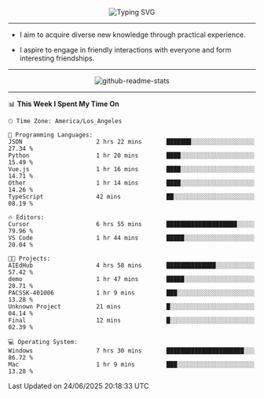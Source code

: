 <p align="center">
  <img src="https://readme-typing-svg.demolab.com?font=Fira+Code&weight=500&size=32&duration=2500&pause=1600&center=true&vCenter=true&random=false&width=1024&height=64&lines=Hi+there+%F0%9F%91%8B;I'm+delighted+you+could+make+it+here+%F0%9F%8E%89;I'm+Harry%2C+a+college+student+still+finding+my+way" alt="Typing SVG" />
</p>


---


- I aim to acquire diverse new knowledge through practical experience.

- I aspire to engage in friendly interactions with everyone and form interesting friendships.


---


<p align="center">
  <img src="https://github-readme-stats.vercel.app/api?username=Harry-Jing&show_icons=true" alt="github-readme-stats"/>
</p>


---

<!--START_SECTION:waka-->
📊 **This Week I Spent My Time On** 

```text
🕑︎ Time Zone: America/Los_Angeles

💬 Programming Languages: 
JSON                     2 hrs 22 mins       ███████░░░░░░░░░░░░░░░░░░   27.34 % 
Python                   1 hr 20 mins        ████░░░░░░░░░░░░░░░░░░░░░   15.49 % 
Vue.js                   1 hr 16 mins        ████░░░░░░░░░░░░░░░░░░░░░   14.71 % 
Other                    1 hr 14 mins        ████░░░░░░░░░░░░░░░░░░░░░   14.26 % 
TypeScript               42 mins             ██░░░░░░░░░░░░░░░░░░░░░░░   08.19 % 

🔥 Editors: 
Cursor                   6 hrs 55 mins       ████████████████████░░░░░   79.96 % 
VS Code                  1 hr 44 mins        █████░░░░░░░░░░░░░░░░░░░░   20.04 % 

🐱‍💻 Projects: 
AIEdHub                  4 hrs 58 mins       ██████████████░░░░░░░░░░░   57.42 % 
demo                     1 hr 47 mins        █████░░░░░░░░░░░░░░░░░░░░   20.71 % 
PACSSK-401006            1 hr 9 mins         ███░░░░░░░░░░░░░░░░░░░░░░   13.28 % 
Unknown Project          21 mins             █░░░░░░░░░░░░░░░░░░░░░░░░   04.14 % 
Final                    12 mins             █░░░░░░░░░░░░░░░░░░░░░░░░   02.39 % 

💻 Operating System: 
Windows                  7 hrs 30 mins       ██████████████████████░░░   86.72 % 
Mac                      1 hr 9 mins         ███░░░░░░░░░░░░░░░░░░░░░░   13.28 % 
```


 Last Updated on 24/06/2025 20:18:33 UTC
<!--END_SECTION:waka-->
